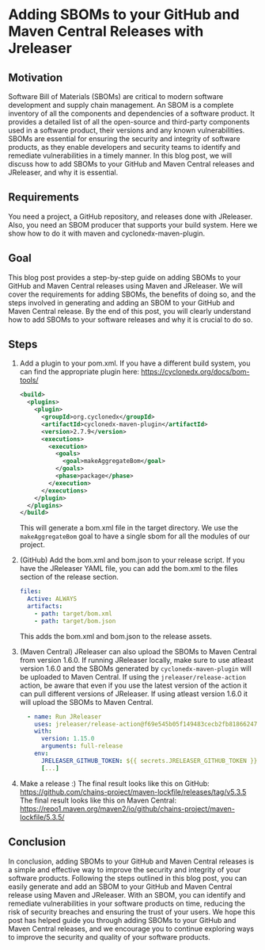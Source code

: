 # Adding SBOMs to your GitHub and Maven Central Releases with Jreleaser

## Motivation
Software Bill of Materials (SBOMs) are critical to modern software development and supply chain management. 
An SBOM is a complete inventory of all the components and dependencies of a software product. 
It provides a detailed list of all the open-source and third-party components used in a software product, their versions and any known vulnerabilities.
SBOMs are essential for ensuring the security and integrity of software products, as they enable developers and security teams to identify and remediate vulnerabilities in a timely manner.
In this blog post, we will discuss how to add SBOMs to your GitHub and Maven Central releases and JReleaser, and why it is essential.

## Requirements

You need a project, a GitHub repository, and releases done with JReleaser.
Also, you need an SBOM producer that supports your build system. 
Here we show how to do it with maven and cyclonedx-maven-plugin.

## Goal 

This blog post provides a step-by-step guide on adding SBOMs to your GitHub and Maven Central releases using Maven and JReleaser.
We will cover the requirements for adding SBOMs, the benefits of doing so, and the steps involved in generating and adding an SBOM to your GitHub and Maven Central release.
By the end of this post, you will clearly understand how to add SBOMs to your software releases and why it is crucial to do so.

## Steps

1. Add a plugin to your pom.xml. If you have a different build system, you can find the appropriate plugin here: https://cyclonedx.org/docs/bom-tools/

   ```xml
   <build>
     <plugins>
       <plugin>
         <groupId>org.cyclonedx</groupId>
         <artifactId>cyclonedx-maven-plugin</artifactId>
         <version>2.7.9</version>
         <executions>
           <execution>
             <goals>
               <goal>makeAggregateBom</goal>
             </goals>
             <phase>package</phase>
           </execution>
         </executions>
       </plugin>
     </plugins>
   </build>
   ```

   This will generate a bom.xml file in the target directory. We use the `makeAggregateBom` goal to have a single sbom for all the modules of our project.

2. (GitHub) Add the bom.xml and bom.json to your release script.
   If you have the JReleaser YAML file, you can add the bom.xml to the files section of the release section.

   ```yaml
   files:
     Active: ALWAYS
     artifacts:
       - path: target/bom.xml
       - path: target/bom.json
   ```

   This adds the bom.xml and bom.json to the release assets.

3. (Maven Central) JReleaser can also upload the SBOMs to Maven Central from version 1.6.0.
   If running JReleaser locally, make sure to use atleast version 1.6.0 and the SBOMs generated by `cyclonedx-maven-plugin` will be uploaded to Maven Central. 
   If using the `jreleaser/release-action` action, be aware that even if you use the latest version of the action it can pull different versions of JReleaser. If using atleast version 1.6.0 it will upload the SBOMs to Maven Central.

   ```yml
     - name: Run JReleaser
       uses: jreleaser/release-action@f69e545b05f149483cecb2fb81866247992694b8
       with:
         version: 1.15.0
         arguments: full-release 
       env:
         JRELEASER_GITHUB_TOKEN: ${{ secrets.JRELEASER_GITHUB_TOKEN }}
         [...]
   ```

4. Make a release  :)
   The final result looks like this on GitHub: https://github.com/chains-project/maven-lockfile/releases/tag/v5.3.5
   The final result looks like this on Maven Central: https://repo1.maven.org/maven2/io/github/chains-project/maven-lockfile/5.3.5/

## Conclusion
In conclusion, adding SBOMs to your GitHub and Maven Central releases is a simple and effective way to improve the security and integrity of your software products. Following the steps outlined in this blog post, you can easily generate and add an SBOM to your GitHub and Maven Central release using Maven and JReleaser. With an SBOM, you can identify and remediate vulnerabilities in your software products on time, reducing the risk of security breaches and ensuring the trust of your users. We hope this post has helped guide you through adding SBOMs to your GitHub and Maven Central releases, and we encourage you to continue exploring ways to improve the security and quality of your software products.
